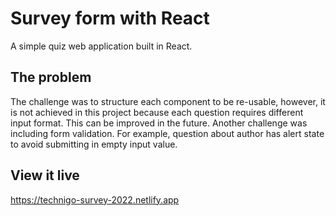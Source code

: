 # Survey form with React

A simple quiz web application built in React.

## The problem

The challenge was to structure each component to be re-usable, however, it is not achieved in this project because each question requires different input format. This can be improved in the future. Another challenge was including form validation. For example, question about author has alert state to avoid submitting in empty input value. 

## View it live

https://technigo-survey-2022.netlify.app
